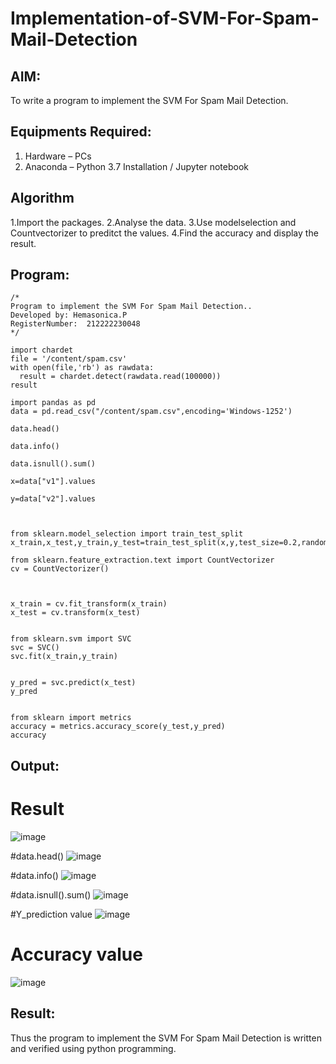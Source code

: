 # Implementation-of-SVM-For-Spam-Mail-Detection

## AIM:
To write a program to implement the SVM For Spam Mail Detection.

## Equipments Required:
1. Hardware – PCs
2. Anaconda – Python 3.7 Installation / Jupyter notebook

## Algorithm
1.Import the packages.
2.Analyse the data.
3.Use modelselection and Countvectorizer to preditct the values.
4.Find the accuracy and display the result.

## Program:
```
/*
Program to implement the SVM For Spam Mail Detection..
Developed by: Hemasonica.P
RegisterNumber:  212222230048
*/

import chardet
file = '/content/spam.csv'
with open(file,'rb') as rawdata:
  result = chardet.detect(rawdata.read(100000))
result

import pandas as pd 
data = pd.read_csv("/content/spam.csv",encoding='Windows-1252')

data.head()

data.info()

data.isnull().sum()

x=data["v1"].values

y=data["v2"].values



from sklearn.model_selection import train_test_split
x_train,x_test,y_train,y_test=train_test_split(x,y,test_size=0.2,random_state=0)

from sklearn.feature_extraction.text import CountVectorizer
cv = CountVectorizer()



x_train = cv.fit_transform(x_train)
x_test = cv.transform(x_test)


from sklearn.svm import SVC
svc = SVC()
svc.fit(x_train,y_train)


y_pred = svc.predict(x_test)
y_pred


from sklearn import metrics
accuracy = metrics.accuracy_score(y_test,y_pred)
accuracy

```

## Output:

# Result
![image](https://github.com/Hemasonica774/Implementation-of-SVM-For-Spam-Mail-Detection/assets/118361409/9e942fa2-866c-4138-86e8-5c58d60d98e6)

#data.head()
![image](https://github.com/Hemasonica774/Implementation-of-SVM-For-Spam-Mail-Detection/assets/118361409/fe006057-932e-46b8-88c3-bded7271e4b4)

#data.info()
![image](https://github.com/Hemasonica774/Implementation-of-SVM-For-Spam-Mail-Detection/assets/118361409/8debf9f1-1bb6-4a87-bb7e-7e4ea51fce53)

#data.isnull().sum()
![image](https://github.com/Hemasonica774/Implementation-of-SVM-For-Spam-Mail-Detection/assets/118361409/f6244309-d312-47d0-8b34-9edcacf1f1cb)

#Y_prediction value
![image](https://github.com/Hemasonica774/Implementation-of-SVM-For-Spam-Mail-Detection/assets/118361409/27f032aa-788e-4b84-b3d6-8e9c33db147e)


# Accuracy value
![image](https://github.com/Hemasonica774/Implementation-of-SVM-For-Spam-Mail-Detection/assets/118361409/31dc8b61-078f-49c2-9026-2388ce36b2bf)





## Result:
Thus the program to implement the SVM For Spam Mail Detection is written and verified using python programming.
